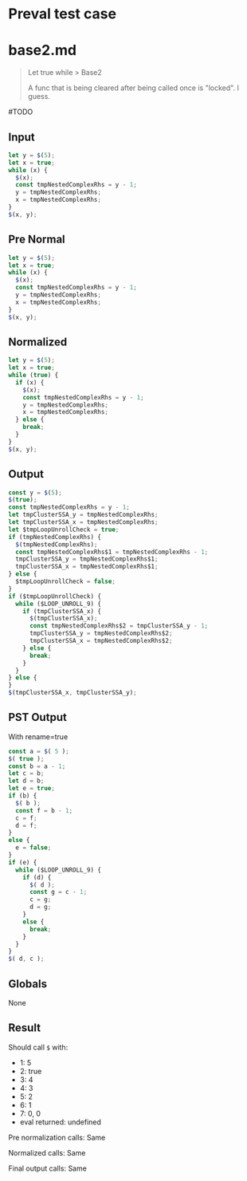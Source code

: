 # Preval test case

# base2.md

> Let true while > Base2
>
> A func that is being cleared after being called once is "locked". I guess.

#TODO

## Input

`````js filename=intro
let y = $(5);
let x = true;
while (x) {
  $(x);
  const tmpNestedComplexRhs = y - 1;
  y = tmpNestedComplexRhs;
  x = tmpNestedComplexRhs;
}
$(x, y);
`````

## Pre Normal

`````js filename=intro
let y = $(5);
let x = true;
while (x) {
  $(x);
  const tmpNestedComplexRhs = y - 1;
  y = tmpNestedComplexRhs;
  x = tmpNestedComplexRhs;
}
$(x, y);
`````

## Normalized

`````js filename=intro
let y = $(5);
let x = true;
while (true) {
  if (x) {
    $(x);
    const tmpNestedComplexRhs = y - 1;
    y = tmpNestedComplexRhs;
    x = tmpNestedComplexRhs;
  } else {
    break;
  }
}
$(x, y);
`````

## Output

`````js filename=intro
const y = $(5);
$(true);
const tmpNestedComplexRhs = y - 1;
let tmpClusterSSA_y = tmpNestedComplexRhs;
let tmpClusterSSA_x = tmpNestedComplexRhs;
let $tmpLoopUnrollCheck = true;
if (tmpNestedComplexRhs) {
  $(tmpNestedComplexRhs);
  const tmpNestedComplexRhs$1 = tmpNestedComplexRhs - 1;
  tmpClusterSSA_y = tmpNestedComplexRhs$1;
  tmpClusterSSA_x = tmpNestedComplexRhs$1;
} else {
  $tmpLoopUnrollCheck = false;
}
if ($tmpLoopUnrollCheck) {
  while ($LOOP_UNROLL_9) {
    if (tmpClusterSSA_x) {
      $(tmpClusterSSA_x);
      const tmpNestedComplexRhs$2 = tmpClusterSSA_y - 1;
      tmpClusterSSA_y = tmpNestedComplexRhs$2;
      tmpClusterSSA_x = tmpNestedComplexRhs$2;
    } else {
      break;
    }
  }
} else {
}
$(tmpClusterSSA_x, tmpClusterSSA_y);
`````

## PST Output

With rename=true

`````js filename=intro
const a = $( 5 );
$( true );
const b = a - 1;
let c = b;
let d = b;
let e = true;
if (b) {
  $( b );
  const f = b - 1;
  c = f;
  d = f;
}
else {
  e = false;
}
if (e) {
  while ($LOOP_UNROLL_9) {
    if (d) {
      $( d );
      const g = c - 1;
      c = g;
      d = g;
    }
    else {
      break;
    }
  }
}
$( d, c );
`````

## Globals

None

## Result

Should call `$` with:
 - 1: 5
 - 2: true
 - 3: 4
 - 4: 3
 - 5: 2
 - 6: 1
 - 7: 0, 0
 - eval returned: undefined

Pre normalization calls: Same

Normalized calls: Same

Final output calls: Same

